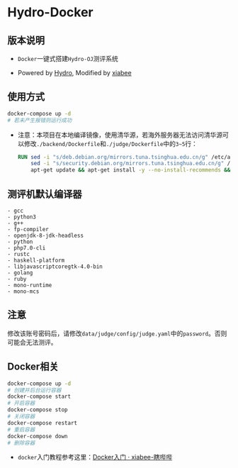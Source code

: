 # Hydro-Docker

## 版本说明

* `Docker`一键式搭建`Hydro-OJ`测评系统

* Powered by [Hydro](https://github.com/hydro-dev/Hydro), Modified by [xiabee](https://github.com/xiabee/Hydro-Docker)

### 

## 使用方式

```bash
docker-compose up -d
# 若未产生报错则运行成功
```

* 注意：本项目在本地编译镜像，使用清华源，若海外服务器无法访问清华源可以修改`./backend/Dockerfile`和`./judge/Dockerfile`中的`3~5`行：
  
  ```dockerfile
  RUN sed -i "s/deb.debian.org/mirrors.tuna.tsinghua.edu.cn/g" /etc/apt/sources.list && \
      sed -i "s/security.debian.org/mirrors.tuna.tsinghua.edu.cn/g" /etc/apt/sources.list && \
      apt-get update && apt-get install -y --no-install-recommends && apt upgrade
  
  ```



## 测评机默认编译器

```-
- gcc
- python3
- g++
- fp-compiler
- openjdk-8-jdk-headless
- python
- php7.0-cli
- rustc
- haskell-platform
- libjavascriptcoregtk-4.0-bin
- golang
- ruby
- mono-runtime
- mono-mcs
```



## 注意

修改该账号密码后，请修改`data/judge/config/judge.yaml`中的`password`。否则可能会无法测评。



## Docker相关

```bash
docker-compose up -d
# 创建并后台运行容器
docker-compose start
# 开启容器
docker-compose stop
# 关闭容器
docker-compose restart
# 重启容器
docker-compose down
# 删除容器
```

* `docker`入门教程参考这里：[Docker入门 · xiabee-瞎哔哔](https://blog.xiabee.cn/posts/docker-pupy/)

